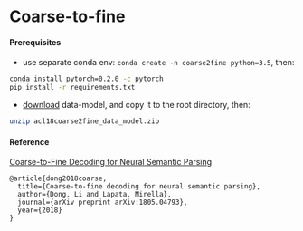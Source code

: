 # Coarse-to-fine

#### Prerequisites

- use separate conda env: `conda create -n coarse2fine python=3.5`, then:

```sh
conda install pytorch=0.2.0 -c pytorch 
pip install -r requirements.txt
```

- [download](https://drive.google.com/file/d/18oMNo4yC01gwMjHcfmE-_G5qE7X5SLYt/view?usp=sharing) data-model, and copy it to the root directory, then:

```sh
unzip acl18coarse2fine_data_model.zip
```

#### Reference

[Coarse-to-Fine Decoding for Neural Semantic Parsing](http://homepages.inf.ed.ac.uk/s1478528/acl18-coarse2fine.pdf)
```
@article{dong2018coarse,
  title={Coarse-to-fine decoding for neural semantic parsing},
  author={Dong, Li and Lapata, Mirella},
  journal={arXiv preprint arXiv:1805.04793},
  year={2018}
}
```